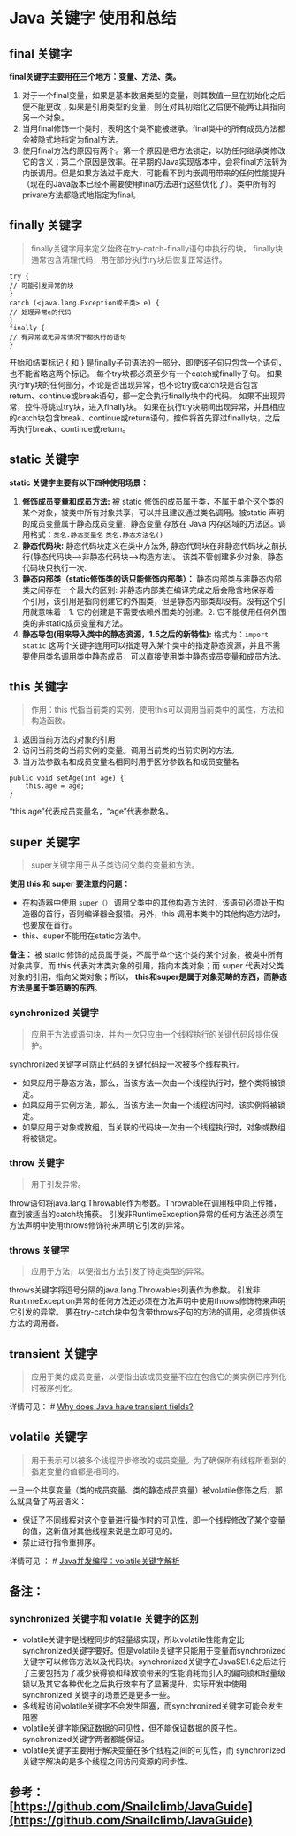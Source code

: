 # Java 关键字 使用和总结

## final 关键字
**final关键字主要用在三个地方：变量、方法、类。**
1. 对于一个final变量，如果是基本数据类型的变量，则其数值一旦在初始化之后便不能更改；如果是引用类型的变量，则在对其初始化之后便不能再让其指向另一个对象。
2. 当用final修饰一个类时，表明这个类不能被继承。final类中的所有成员方法都会被隐式地指定为final方法。
3. 使用final方法的原因有两个。第一个原因是把方法锁定，以防任何继承类修改它的含义；第二个原因是效率。在早期的Java实现版本中，会将final方法转为内嵌调用。但是如果方法过于庞大，可能看不到内嵌调用带来的任何性能提升（现在的Java版本已经不需要使用final方法进行这些优化了）。类中所有的private方法都隐式地指定为final。

## finally 关键字
> finally关键字用来定义始终在try-catch-finally语句中执行的块。
> finally块通常包含清理代码，用在部分执行try块后恢复正常运行。

```
try {
// 可能引发异常的块
}
catch (<java.lang.Exception或子类> e) {
// 处理异常e的代码
}
finally {
// 有异常或无异常情况下都执行的语句
}
```

开始和结束标记 { 和 } 是finally子句语法的一部分，即使该子句只包含一个语句，也不能省略这两个标记。
每个try块都必须至少有一个catch或finally子句。
如果执行try块的任何部分，不论是否出现异常，也不论try或catch块是否包含return、continue或break语句，都一定会执行finally块中的代码。
如果不出现异常，控件将跳过try块，进入finally块。
如果在执行try块期间出现异常，并且相应的catch块包含break、continue或return语句，控件将首先穿过finally块，之后再执行break、continue或return。

## static 关键字
**static 关键字主要有以下四种使用场景：**

1. **修饰成员变量和成员方法:** 被 static 修饰的成员属于类，不属于单个这个类的某个对象，被类中所有对象共享，可以并且建议通过类名调用。被static 声明的成员变量属于静态成员变量，静态变量 存放在 Java 内存区域的方法区。调用格式：`类名.静态变量名`    `类名.静态方法名()`
2. **静态代码块:** 静态代码块定义在类中方法外, 静态代码块在非静态代码块之前执行(静态代码块—>非静态代码块—>构造方法)。 该类不管创建多少对象，静态代码块只执行一次.
3. **静态内部类（static修饰类的话只能修饰内部类）：** 静态内部类与非静态内部类之间存在一个最大的区别: 非静态内部类在编译完成之后会隐含地保存着一个引用，该引用是指向创建它的外围类，但是静态内部类却没有。没有这个引用就意味着：1. 它的创建是不需要依赖外围类的创建。2. 它不能使用任何外围类的非static成员变量和方法。
4. **静态导包(用来导入类中的静态资源，1.5之后的新特性):** 格式为：`import static` 这两个关键字连用可以指定导入某个类中的指定静态资源，并且不需要使用类名调用类中静态成员，可以直接使用类中静态成员变量和成员方法。

## this 关键字
> 作用：this 代指当前类的实例，使用this可以调用当前类中的属性，方法和构造函数。 
1. 返回当前方法的对象的引用 
2. 访问当前类的当前实例的变量。调用当前类的当前实例的方法。
3. 当方法参数名和成员变量名相同时用于区分参数名和成员变量名
```
public void setAge(int age) {
    this.age = age;
}
```
“this.age”代表成员变量名，“age”代表参数名。

## super 关键字
> super关键字用于从子类访问父类的变量和方法。 

**使用 this 和 super 要注意的问题：**
- 在构造器中使用 `super（）` 调用父类中的其他构造方法时，该语句必须处于构造器的首行，否则编译器会报错。另外，this 调用本类中的其他构造方法时，也要放在首行。
- this、super不能用在static方法中。

**备注：**
被 static 修饰的成员属于类，不属于单个这个类的某个对象，被类中所有对象共享。而 this 代表对本类对象的引用，指向本类对象；而 super 代表对父类对象的引用，指向父类对象；所以， **this和super是属于对象范畴的东西，而静态方法是属于类范畴的东西**。

### synchronized 关键字
> 应用于方法或语句块，并为一次只应由一个线程执行的关键代码段提供保护。

synchronized关键字可防止代码的关键代码段一次被多个线程执行。
- 如果应用于静态方法，那么，当该方法一次由一个线程执行时，整个类将被锁定。
- 如果应用于实例方法，那么，当该方法一次由一个线程访问时，该实例将被锁定。
- 如果应用于对象或数组，当关联的代码块一次由一个线程执行时，对象或数组将被锁定。

### throw 关键字
> 用于引发异常。

throw语句将java.lang.Throwable作为参数。Throwable在调用栈中向上传播，直到被适当的catch块捕获。
引发非RuntimeException异常的任何方法还必须在方法声明中使用throws修饰符来声明它引发的异常。

### throws 关键字
> 应用于方法，以便指出方法引发了特定类型的异常。

throws关键字将逗号分隔的java.lang.Throwables列表作为参数。
引发非RuntimeException异常的任何方法还必须在方法声明中使用throws修饰符来声明它引发的异常。
要在try-catch块中包含带throws子句的方法的调用，必须提供该方法的调用者。

## transient 关键字
> 应用于类的成员变量，以便指出该成员变量不应在包含它的类实例已序列化时被序列化。

详情可见： # [Why does Java have transient fields?](https://stackoverflow.com/questions/910374/why-does-java-have-transient-fields)


## volatile 关键字
> 用于表示可以被多个线程异步修改的成员变量。为了确保所有线程所看到的指定变量的值都是相同的。

一旦一个共享变量（类的成员变量、类的静态成员变量）被volatile修饰之后，那么就具备了两层语义：
- 保证了不同线程对这个变量进行操作时的可见性，即一个线程修改了某个变量的值，这新值对其他线程来说是立即可见的。
- 禁止进行指令重排序。

详情可见 ： # [Java并发编程：volatile关键字解析](https://www.cnblogs.com/dolphin0520/p/3920373.html)

## 备注：
### synchronized 关键字和 volatile 关键字的区别
- volatile关键字是线程同步的轻量级实现，所以volatile性能肯定比synchronized关键字要好。但是volatile关键字只能用于变量而synchronized关键字可以修饰方法以及代码块。synchronized关键字在JavaSE1.6之后进行了主要包括为了减少获得锁和释放锁带来的性能消耗而引入的偏向锁和轻量级锁以及其它各种优化之后执行效率有了显著提升，实际开发中使用 synchronized 关键字的场景还是更多一些。
- 多线程访问volatile关键字不会发生阻塞，而synchronized关键字可能会发生阻塞
- volatile关键字能保证数据的可见性，但不能保证数据的原子性。synchronized关键字两者都能保证。
- volatile关键字主要用于解决变量在多个线程之间的可见性，而 synchronized关键字解决的是多个线程之间访问资源的同步性。

## 参考： [https://github.com/Snailclimb/JavaGuide](https://github.com/Snailclimb/JavaGuide)
